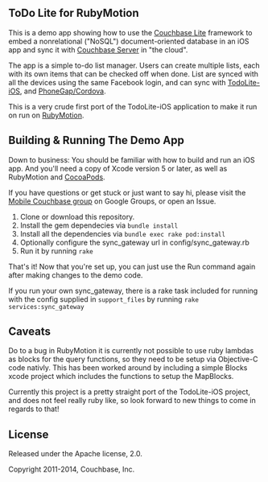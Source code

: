 ## ToDo Lite for RubyMotion

This is a demo app showing how to use the [Couchbase Lite][CBL] framework to
embed a nonrelational ("NoSQL") document-oriented database in an iOS app and
sync it with [Couchbase Server][CBS] in "the cloud".

The app is a simple to-do list manager. Users can create multiple lists, each
with its own items that can be checked off when done. List are synced with all
the devices using the same Facebook login, and can sync with
[TodoLite-iOS](TODO_IOS), and [PhoneGap/Cordova][TODO_PHONEGAP].

This is a very crude first port of the TodoLite-iOS application to make it run
on run on [RubyMotion][RUBYMOTION].

## Building & Running The Demo App

Down to business: You should be familiar with how to build and run an iOS app.
And you'll need a copy of Xcode version 5 or later, as well as RubyMotion and
[CocoaPods][COCOAPODS].

If you have questions or get stuck or just want to say hi, please visit the
[Mobile Couchbase group][LIST] on Google Groups, or open an Issue.

1. Clone or download this repository.
2. Install the gem dependecies via ```bundle install```
3. Install all the dependencies via ```bundle exec rake pod:install```
4. Optionally configure the sync_gateway url in config/sync_gateway.rb
5. Run it by running ```rake```

That's it! Now that you're set up, you can just use the Run command again after
making changes to the demo code.

If you run your own sync_gateway, there is a rake task included for running with
the config supplied in ```support_files``` by running ```rake
services:sync_gateway```

## Caveats

Do to a bug in RubyMotion it is currently not possible to use ruby lambdas as
blocks for the query functions, so they need to be setup via Objective-C code
nativly. This has been worked around by including a simple Blocks xcode project
which includes the functions to setup the MapBlocks.

Currently this project is a pretty straight port of the TodoLite-iOS project,
and does not feel really ruby like, so look forward to new things to come in
regards to that!

## License

Released under the Apache license, 2.0.

Copyright 2011-2014, Couchbase, Inc.

[CBL]: https://github.com/couchbaselabs/Couchbase-Lite-iOS/
[CBS]: http://www.couchbase.com/couchbase-server/overview
[TODO_PHONEGAP]: https://github.com/couchbaselabs/TodoLite-PhoneGap
[TODO_IOS]: https://github.com/couchbaselabs/ToDoLite-iOS
[LIST]: https://groups.google.com/group/mobile-couchbase
[COCOAPODS]: http://cocoapods.org/
[RUBYMOTION]: http://www.rubymotion.com/
